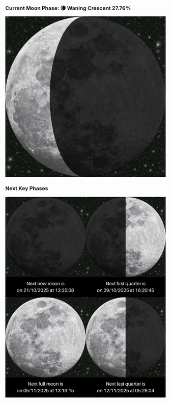 ### Current Moon Phase: 🌘 Waning Crescent 27.76%
![Moon Phase](moonphase.png)
### Next Key Phases
![Gallery](gallery.png)